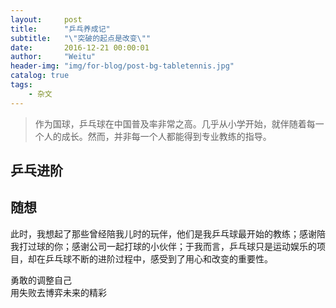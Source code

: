 ```yaml
---
layout:     post
title:      "乒乓养成记"
subtitle:   "\"突破的起点是改变\""
date:       2016-12-21 00:00:01
author:     "Weitu"
header-img: "img/for-blog/post-bg-tabletennis.jpg"
catalog: true
tags:
    - 杂文
---
```



> 作为国球，乒乓球在中国普及率非常之高。几乎从小学开始，就伴随着每一个人的成长。然而，并非每一个人都能得到专业教练的指导。

## 乒乓进阶

## 随想

此时，我想起了那些曾经陪我儿时的玩伴，他们是我乒乓球最开始的教练；感谢陪我打过球的你；感谢公司一起打球的小伙伴；于我而言，乒乓球只是运动娱乐的项目，却在乒乓球不断的进阶过程中，感受到了用心和改变的重要性。

勇敢的调整自己<br>用失败去博弈未来的精彩<br> 